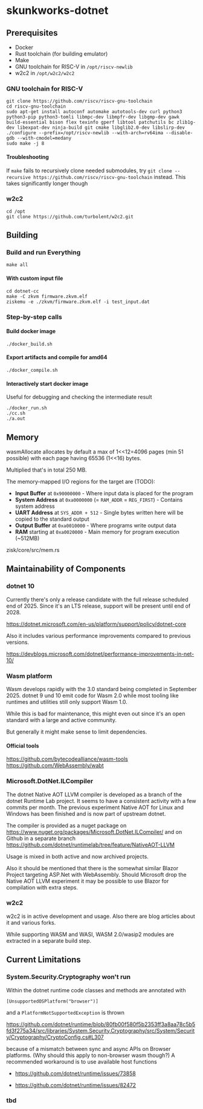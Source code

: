 # skunkworks-dotnet

## Prerequisites

* Docker
* Rust toolchain (for building emulator)
* Make
* GNU toolchain for RISC-V in `/opt/riscv-newlib`
* w2c2 in `/opt/w2c2/w2c2`

### GNU toolchain for RISC-V

```
git clone https://github.com/riscv/riscv-gnu-toolchain
cd riscv-gnu-toolchain
sudo apt-get install autoconf automake autotools-dev curl python3 python3-pip python3-tomli libmpc-dev libmpfr-dev libgmp-dev gawk build-essential bison flex texinfo gperf libtool patchutils bc zlib1g-dev libexpat-dev ninja-build git cmake libglib2.0-dev libslirp-dev
./configure --prefix=/opt/riscv-newlib --with-arch=rv64ima --disable-gdb --with-cmodel=medany
sudo make -j 8
```

#### Troubleshooting

If `make` fails to recursively clone needed submodules, try `git clone --recursive https://github.com/riscv/riscv-gnu-toolchain` instead. This takes significantly longer though

### w2c2

```
cd /opt
git clone https://github.com/turbolent/w2c2.git
```

## Building

### Build and run Everything


```
make all
```

#### With custom input file

```
cd dotnet-cc
make -C zkvm firmware.zkvm.elf
ziskemu -e ./zkvm/firmware.zkvm.elf -i test_input.dat
```

### Step-by-step calls

#### Build docker image

```
./docker_build.sh
```

#### Export artifacts and compile for amd64

```
./docker_compile.sh
```

#### Interactively start docker image

Useful for debugging and checking the intermediate result

```
./docker_run.sh
./cc.sh
./a.out
```

## Memory

wasmAllocate allocates by default a max of 1<<12=4096 pages (min 51 possible)
with each page having 65536 (1<<16) bytes.

Multiplied that's in total 250 MB.

The memory-mapped I/O regions for the target are (TODO):

- **Input Buffer** at `0x90000000` - Where input data is placed for the program
- **System Address** at `0xa0000000` (= `RAM_ADDR` = `REG_FIRST`) - Contains system address
- **UART Address** at `SYS_ADDR + 512` - Single bytes written here will be copied to the standard output
- **Output Buffer** at `0xa0010000` - Where programs write output data
- **RAM** starting at `0xa0020000` - Main memory for program execution (~512MB)

zisk/core/src/mem.rs

## Maintainability of Components

### dotnet 10

Currently there's only a release candidate with the full release scheduled end of 2025.
Since it's an LTS release, support will be present until end of 2028.

https://dotnet.microsoft.com/en-us/platform/support/policy/dotnet-core

Also it includes various performance improvements compared to previous versions.

https://devblogs.microsoft.com/dotnet/performance-improvements-in-net-10/

### Wasm platform

Wasm develops rapidly with the 3.0 standard being completed in September 2025. dotnet 9 und 10
emit code for Wasm 2.0 while most tooling like runtimes and utilities still only support Wasm 1.0.

While this is bad for maintenance, this might even out since it's an open standard with a large
and active community.

But generally it might make sense to limit dependencies.

#### Official tools

https://github.com/bytecodealliance/wasm-tools
https://github.com/WebAssembly/wabt

### Microsoft.DotNet.ILCompiler

The dotnet Native AOT LLVM compiler is developed as a branch of the dotnet Runtime Lab project.
It seems to have a consistent activity with a few commits per month. The previous experiment
Native AOT for Linux and Windows has been finished and is now part of upstream dotnet.

The compiler is provided as a nuget package on https://www.nuget.org/packages/Microsoft.DotNet.ILCompiler/
and on Github in a separate branch https://github.com/dotnet/runtimelab/tree/feature/NativeAOT-LLVM

Usage is mixed in both active and now archived projects.

Also it should be mentioned that there is the somewhat similar Blazor Project targeting ASP.Net with
WebAssembly. Should Microsoft drop the Native AOT LLVM experiment it may be possible to use Blazor for
compilation with extra steps.

### w2c2

w2c2 is in active development and usage. Also there are blog articles about it and various forks.

While supporting WASM and WASI, WASM 2.0/wasip2 modules are extracted in a separate build step.

## Current Limitations

### System.Security.Cryptography won't run

Within the dotnet runtime code classes and methods are annotated with

```
[UnsupportedOSPlatform("browser")]
```

and a `PlatformNotSupportedException` is thrown

https://github.com/dotnet/runtime/blob/80fb00f580f5b2353ff3a8aa78c5b5fd3f275a34/src/libraries/System.Security.Cryptography/src/System/Security/Cryptography/CryptoConfig.cs#L307

because of a mismatch between sync and async APIs on Browser platforms. (Why should this apply to non-browser wasm though?) A recommended workaround is to use available host functions

- https://github.com/dotnet/runtime/issues/73858

- https://github.com/dotnet/runtime/issues/82472

### tbd

